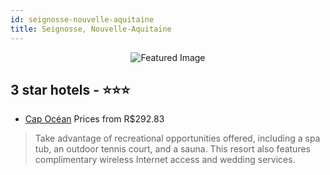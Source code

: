 ```yaml
---
id: seignosse-nouvelle-aquitaine
title: Seignosse, Nouvelle-Aquitaine
---
```


<center><img src="https://i.travelapi.com/hotels/17000000/16150000/16148700/16148687/e066f755_z.jpg" alt="Featured Image" /></center>


##  3 star hotels - ⭐️⭐️⭐️

-    [Cap Océan](https://us.hurb.com/hotels/seignosse/cap-ocean-JNP-JP005096?cmp=18055) Prices from R$292.83
   > Take advantage of recreational opportunities offered, including a spa tub, an outdoor tennis court, and a sauna. This resort also features complimentary wireless Internet access and wedding services.
